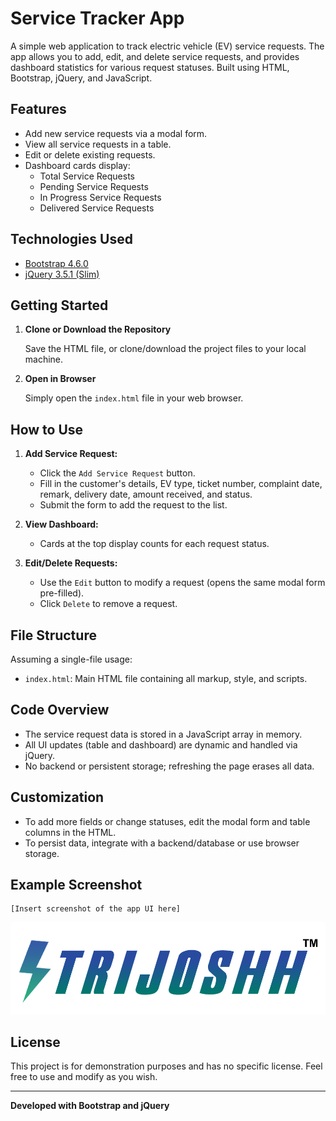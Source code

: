 # Service Tracker App

A simple web application to track electric vehicle (EV) service requests. The app allows you to add, edit, and delete service requests, and provides dashboard statistics for various request statuses. Built using HTML, Bootstrap, jQuery, and JavaScript.

## Features

- Add new service requests via a modal form.
- View all service requests in a table.
- Edit or delete existing requests.
- Dashboard cards display:
  - Total Service Requests
  - Pending Service Requests
  - In Progress Service Requests
  - Delivered Service Requests

## Technologies Used

- [Bootstrap 4.6.0](https://getbootstrap.com/)
- [jQuery 3.5.1 (Slim)](https://jquery.com/)

## Getting Started

1. **Clone or Download the Repository**

   Save the HTML file, or clone/download the project files to your local machine.

2. **Open in Browser**

   Simply open the `index.html` file in your web browser.

## How to Use

1. **Add Service Request:**
    - Click the `Add Service Request` button.
    - Fill in the customer's details, EV type, ticket number, complaint date, remark, delivery date, amount received, and status.
    - Submit the form to add the request to the list.

2. **View Dashboard:**
    - Cards at the top display counts for each request status.

3. **Edit/Delete Requests:**
    - Use the `Edit` button to modify a request (opens the same modal form pre-filled).
    - Click `Delete` to remove a request.

## File Structure

Assuming a single-file usage:

- `index.html`: Main HTML file containing all markup, style, and scripts.

## Code Overview

- The service request data is stored in a JavaScript array in memory.
- All UI updates (table and dashboard) are dynamic and handled via jQuery.
- No backend or persistent storage; refreshing the page erases all data.

## Customization

- To add more fields or change statuses, edit the modal form and table columns in the HTML.
- To persist data, integrate with a backend/database or use browser storage.

## Example Screenshot

```
[Insert screenshot of the app UI here]
```
![image alt](https://github.com/Spsepl/EVService-Trijoshh/blob/4fb93710b1e01cb0e4535c56e8721b11dc24eec3/Trijoshh%20Logo.png)
## License

This project is for demonstration purposes and has no specific license. Feel free to use and modify as you wish.

---

**Developed with Bootstrap and jQuery**
